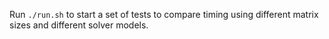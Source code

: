 Run `./run.sh` to start a set of tests to compare timing using different matrix sizes and different solver models.